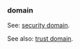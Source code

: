 ### domain

<p class="c8"><span>See: </span><span class="c2"><a class="c3" href="#h.d7ry9j100f36">security domain</a></span><span class="c0">.</span></p><p class="c8"><span>See also: </span><span class="c2"><a class="c3" href="#h.60miqe21hd5h">trust domain</a></span><span class="c0">.</span></p>